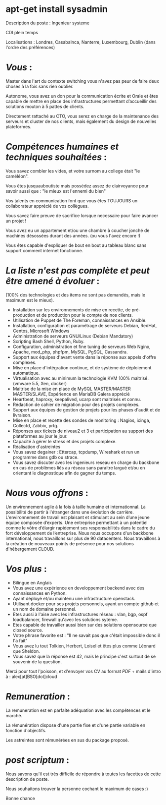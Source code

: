 # apt-get install sysadmin

  Description du poste : Ingenieur systeme

  CDI plein temps

  Localisations : Londres, Casabalnca, Nanterre, Luxembourg, Dublin  (dans l'ordre des préférences)

# *Vous* :

Master dans l'art du contexte switching vous n'avez pas peur de faire deux choses à la fois sans rien oublier.

Autonome, vous avez un don pour la communication écrite et Orale et êtes capable de mettre en place des infrastructures permettant d’accueillir des solutions mouton à 5 pattes de clients.

Directement rattaché au CTO, vous serez en charge de la maintenance des serveurs et cluster de nos clients, mais également du design de nouvelles plateformes.


# *Compétences humaines et techniques souhaitées* :

Vous savez combler les vides, et votre surnom au college était "le caméléon".

Vous êtes jusquauboutiste mais possédez assez de clairvoyance pour savoir aussi que : "le mieux est l'ennemi du bien"

Vos talents en communication font que vous êtes TOUJOURS un collaborateur apprécié de vos collègues.

Vous savez faire preuve de sacrifice lorsque necessaire pour faire avancer un projet ! 

Vous avez eu un appartement et/ou une chambre à coucher jonché de machines désossées durant des années. (ou vous l'avez encore !)

Vous êtes capable d'expliquer de bout en bout au tableau blanc sans support comment internet fonctionne.


# *La liste n'est pas complète et peut être amené à évoluer* :

(100% des technologies et des items ne sont pas demandés, mais le maximum est le mieux).

* Installation sur les environnements de mise en recette, de pré-production et de production pour le compte de nos clients.
* Utilisation de Puppet de The Foreman, connaissances en Ansible.
* Installation, configuration et paramétrage de serveurs Debian, RedHat, Centos, Microsoft Windows
* Administration de serveurs GNU/Linux (Debian Mandatory)
* Scripting Bash Shell, Python, Ruby.
* Configuration, administration et fine tuning de serveurs Web Nginx, Apache, mod_php, phpfpm, MySQL, PgSQL, Cassandra.
* Support aux équipes d'avant vente dans la réponse aux appels d'offre complexes.
* Mise en place d'intégration continue, et de système de déploiement automatique.
* Virtualisation avec au minimum la technologie KVM 100% maitrisé. (vmware 5.5, Xen, docker)
* Maitrise de la mise en place de MySQL MASTER/MASTER MASTER/SLAVE, Expérience en MariaDB Galera apprécié
* Heartbeat, haproxy, keepalived, ucarp sont maitrisés et connu.
* Rédaction de cahier de migration pour des projets complexes.
* Support aux équipes de gestion de projets pour les phases d'audit et de livraison.
* Mise en place et recette des sondes de monitoring : Nagios, icinga, Collectd, Zabbix, prtg.
* Réponses aux tickets de niveau2 et 3 et participation au support des plateformes au jour le jour.
* Capacité à gérer le stress et des projets complexe.
* Réalisation d'astreintes
* Vous savez degainer : Ettercap, tcpdump, Wireshark et run un programme dans gdb ou strace.
* Vous savez discuter avec les ingenieurs reseau en charge du backbone en cas de problèmes liés au réseau sans paraitre largué et/ou en orientant le diagnostique afin de gagner du temps.


# *Nous vous offrons* :

Un environnement agile à la fois à taille humaine et internationnal.
La possibilité de partir à l'étranger dans une évolution de carrière.
L'environnement de travail est plaisant et stimulant au sein d’une jeune équipe composée d’experts.
Une entreprise permettant à un potentiel comme le vôtre d’élargir rapidement ses responsabilités dans le cadre du fort développement de l’entreprise.
Nous nous occupons d'un backbone international, nous travaillons sur plus de 90 datacenters.
Nous travaillons à la création de nouveaux points de présence pour nos solutions d'hébergement CLOUD.


# *Vos plus* :

* Bilingue en Anglais
* Vous avez une expérience en developpement backend avec des connaissances en Python.
* Ayant déployé et/ou maintenu une infrastructure openstack.
* Utilisant docker pour ses projets personnels, ayant un compte github et un nom de domaine personnel.
* Etes aussi à l'aise avec les infrastructures réseau : vlan, bgp, ospf loadbalancer, firewall qu'avec les solutions sytème.
* Etes capable de travailler aussi bien sur des solutions opensource que closed source.
* Votre phrase favorite est : "Il ne savait pas que c'était impossible donc il l'a fait"
* Vous avez lu tout Tolkien, Herbert, Loisel et êtes plus comme Léonard que Sheldon.
* Vous savez que la réponse est 42, mais le principe c'est surtout de se souvenir de la question.

Merci pour tout l'poisson, et d'envoyer vos CV au format *PDF* + mails d'intro à : alex[at]BSO[dot]cloud

# *Remuneration* : 

La remuneration est en parfaite adéquation avec les compétences et le marché.

La rémunération dispose d'une partie fixe et d'une partie variable en fonction d'objectifs.

Les astreintes sont rémunérées en sus du package proposé.


# *post scriptum* : 

Nous savons qu'il est très difficile de répondre à toutes les facettes de cette description de poste.

Nous souhaitons trouver la personne cochant le maximum de cases :)

Bonne chance
